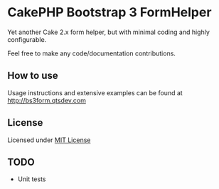CakePHP Bootstrap 3 FormHelper
=============================

Yet another Cake 2.x form helper, but with minimal coding and highly configurable.

Feel free to make any code/documentation contributions.

## How to use

Usage instructions and extensive examples can be found at http://bs3form.qtsdev.com

## License

Licensed under [MIT License](http://www.opensource.org/licenses/mit-license.php)

## TODO

* Unit tests
